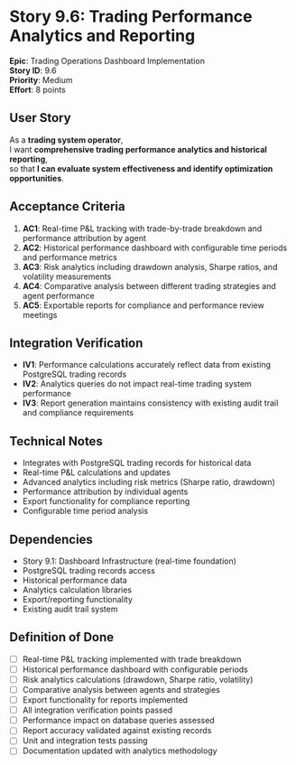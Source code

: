 # Story 9.6: Trading Performance Analytics and Reporting

**Epic**: Trading Operations Dashboard Implementation  
**Story ID**: 9.6  
**Priority**: Medium  
**Effort**: 8 points  

## User Story

As a **trading system operator**,  
I want **comprehensive trading performance analytics and historical reporting**,  
so that **I can evaluate system effectiveness and identify optimization opportunities**.

## Acceptance Criteria

1. **AC1**: Real-time P&L tracking with trade-by-trade breakdown and performance attribution by agent
2. **AC2**: Historical performance dashboard with configurable time periods and performance metrics
3. **AC3**: Risk analytics including drawdown analysis, Sharpe ratios, and volatility measurements
4. **AC4**: Comparative analysis between different trading strategies and agent performance
5. **AC5**: Exportable reports for compliance and performance review meetings

## Integration Verification

- **IV1**: Performance calculations accurately reflect data from existing PostgreSQL trading records
- **IV2**: Analytics queries do not impact real-time trading system performance
- **IV3**: Report generation maintains consistency with existing audit trail and compliance requirements

## Technical Notes

- Integrates with PostgreSQL trading records for historical data
- Real-time P&L calculations and updates
- Advanced analytics including risk metrics (Sharpe ratio, drawdown)
- Performance attribution by individual agents
- Export functionality for compliance reporting
- Configurable time period analysis

## Dependencies

- Story 9.1: Dashboard Infrastructure (real-time foundation)
- PostgreSQL trading records access
- Historical performance data
- Analytics calculation libraries
- Export/reporting functionality
- Existing audit trail system

## Definition of Done

- [ ] Real-time P&L tracking implemented with trade breakdown
- [ ] Historical performance dashboard with configurable periods
- [ ] Risk analytics calculations (drawdown, Sharpe ratio, volatility)
- [ ] Comparative analysis between agents and strategies
- [ ] Export functionality for reports implemented
- [ ] All integration verification points passed
- [ ] Performance impact on database queries assessed
- [ ] Report accuracy validated against existing records
- [ ] Unit and integration tests passing
- [ ] Documentation updated with analytics methodology
